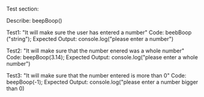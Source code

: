 Test section:

Describe: beepBoop()

Test1: "It will make sure the user has entered a number"
Code: beebBoop ("string");
Expected Output: console.log("please enter a number")

Test2: "It will make sure that the number enered was a whole number"
Code: beepBoop(3.14);
Expected Output: console.log("please enter a whole number")

Test3: "It will make sure that the number entered is more than 0"
Code: beepBoop(-1);
Expected Output: console.log("please enter a number bigger than 0)

